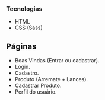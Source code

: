 ### Tecnologias

- HTML
- CSS (Sass)


## Páginas

- Boas Vindas (Entrar ou cadastrar).
- Login.
- Cadastro.
- Produto (Arremate + Lances).
- Cadastrar Produto.
- Perfil do usuário.